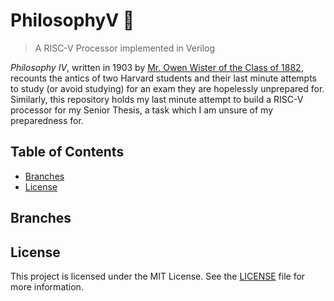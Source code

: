 # PhilosophyV :book:
>A RISC-V Processor implemented in Verilog 

*Philosophy IV*, written in 1903 by [Mr. Owen Wister of the Class of 1882](https://en.wikipedia.org/wiki/Owen_Wister), recounts the antics of two Harvard students and their last minute attempts to study (or avoid studying) for an exam they are hopelessly unprepared for. Similarly, this repository holds my last minute attempt to build a RISC-V processor for my Senior Thesis, a task which I am unsure of my preparedness for.

## Table of Contents
+ [Branches](#branches)
+ [License](#license)

## <a name=branches></a>Branches

## <a name=license></a>License
This project is licensed under the MIT License.  See the [LICENSE](LICENSE) file for more information.
